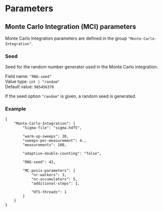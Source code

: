 # Parameters

## Monte Carlo Integration (MCI) parameters

Monte Carlo Integration parameters are defined in the group `"Monte-Carlo-Integration"`.
	
### Seed

Seed for the random number generator used in the Monte Carlo integration.

Field name: `"RNG-seed"`    
Value type: `int | "random"`  
Default value: `985456376`

If the seed option `"random"` is given, a random seed is generated.

### Example
	
	{
    	"Monte-Carlo-Integration": {
    		"Sigma-file": "sigma.hdf5",

			"warm-up-sweeps": 20,
			"sweeps-per-measurement": 4.,
			"measurements": 100,

			"adaptive-double-counting": "false",

			"RNG-seed": 42,
			
			"MC-posix-parameters": {
				"nr-walkers": 3,
				"nr-accumulators": 5,
				"additional-steps": 1,
				
				"HTS-threads": 1
			}
		}
	}